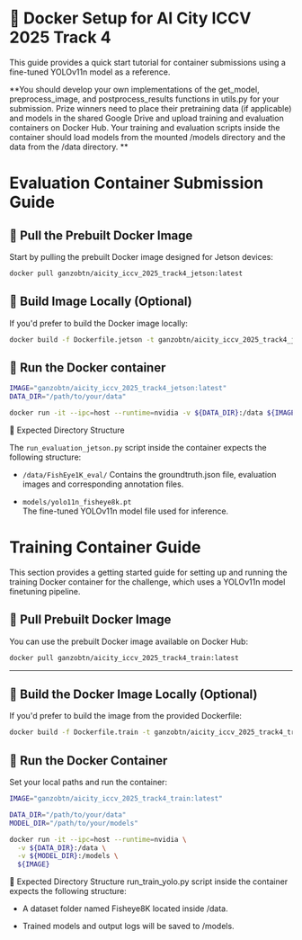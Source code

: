 # 🐳 Docker Setup for AI City ICCV 2025 Track 4

This guide provides a quick start tutorial for container submissions using a fine-tuned YOLOv11n model as a reference.

**You should develop your own implementations of the get_model, preprocess_image, and postprocess_results functions in utils.py for your submission. Prize winners need to place their pretraining data (if applicable) and models in the shared Google Drive and upload training and evaluation containers on Docker Hub. Your training and evaluation scripts inside the container should load models from the mounted /models directory and the data from the /data directory. **

# Evaluation Container Submission Guide

## 🔹 Pull the Prebuilt Docker Image

Start by pulling the prebuilt Docker image designed for Jetson devices:

```bash
docker pull ganzobtn/aicity_iccv_2025_track4_jetson:latest
```
## 🔹 Build Image Locally (Optional)
If you'd prefer to build the Docker image locally:

```bash
docker build -f Dockerfile.jetson -t ganzobtn/aicity_iccv_2025_track4_jetson:latest .
```

## 🔹 Run the Docker container

```bash
IMAGE="ganzobtn/aicity_iccv_2025_track4_jetson:latest"
DATA_DIR="/path/to/your/data"
```

```bash
docker run -it --ipc=host --runtime=nvidia -v ${DATA_DIR}:/data ${IMAGE}
```

📁 Expected Directory Structure

The `run_evaluation_jetson.py` script inside the container expects the following structure:

- `/data/FishEye1K_eval/` Contains the groundtruth.json file, evaluation images and corresponding annotation files.

- `models/yolo11n_fisheye8k.pt`  
  The fine-tuned YOLOv11n model file used for inference.
  


# Training Container Guide

This section provides a getting started guide for setting up and running the training Docker container for the challenge, which uses a YOLOv11n model finetuning pipeline.

## 🔹 Pull Prebuilt Docker Image 

You can use the prebuilt Docker image available on Docker Hub:

```bash
docker pull ganzobtn/aicity_iccv_2025_track4_train:latest
```
---

## 🔹 Build the Docker Image Locally (Optional)
If you'd prefer to build the image from the provided Dockerfile:

```bash
docker build -f Dockerfile.train -t ganzobtn/aicity_iccv_2025_track4_train:latest .
```

## 🔹 Run the Docker Container
Set your local paths and run the container:

```bash
IMAGE="ganzobtn/aicity_iccv_2025_track4_train:latest"

DATA_DIR="/path/to/your/data"
MODEL_DIR="/path/to/your/models"

docker run -it --ipc=host --runtime=nvidia \
  -v ${DATA_DIR}:/data \
  -v ${MODEL_DIR}:/models \
  ${IMAGE}
```

📁 Expected Directory Structure
 run_train_yolo.py script inside the container expects the following structure:

 - A dataset folder named Fisheye8K located inside /data.

 - Trained models and output logs will be saved to /models.

